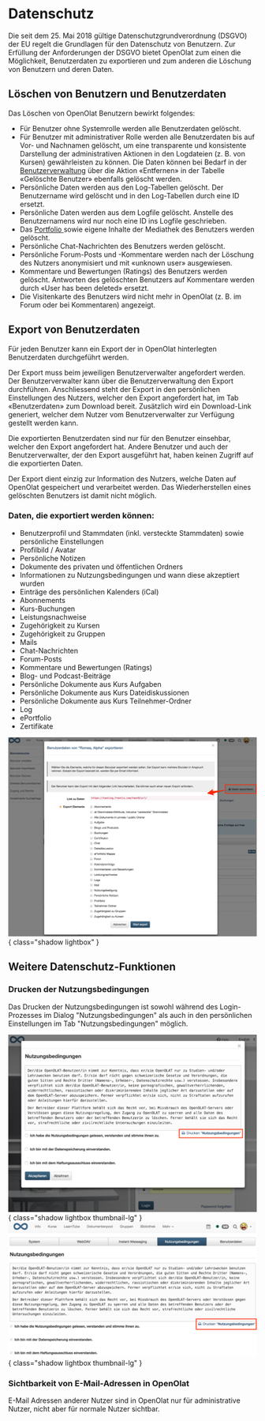 # Datenschutz

Die seit dem 25. Mai 2018 gültige Datenschutzgrundverordnung (DSGVO) der EU
regelt die Grundlagen für den Datenschutz von Benutzern. Zur Erfüllung der
Anforderungen der DSGVO bietet OpenOlat zum einen die Möglichkeit,
Benutzerdaten zu exportieren und zum anderen die Löschung von Benutzern und
deren Daten.

## Löschen von Benutzern und Benutzerdaten

Das Löschen von OpenOlat Benutzern bewirkt folgendes:

  * Für Benutzer ohne Systemrolle werden alle Benutzerdaten gelöscht.
  * Für Benutzer mit administrativer Rolle werden alle Benutzerdaten bis auf Vor- und Nachnamen gelöscht, um eine transparente und konsistente Darstellung der administrativen Aktionen in den Logdateien (z. B. von Kursen) gewährleisten zu können. Die Daten können bei Bedarf in der [Benutzerverwaltung](Benutzerverwaltung.html) über die Aktion «Entfernen» in der Tabelle «Gelöschte Benutzer» ebenfalls gelöscht werden.
  * Persönliche Daten werden aus den Log-Tabellen gelöscht. Der Benutzername wird gelöscht und in den Log-Tabellen durch eine ID ersetzt.
  * Persönliche Daten werden aus dem Logfile gelöscht. Anstelle des Benutzernamens wird nur noch eine ID ins Logfile geschrieben.
  * Das [Portfolio ](../../manual_user/portfolio/Portfolio_-_General_Information.de.md)sowie eigene Inhalte der Mediathek des Benutzers werden gelöscht.
  * Persönliche Chat-Nachrichten des Benutzers werden gelöscht.
  * Persönliche Forum-Posts und -Kommentare werden nach der Löschung des Nutzers anonymisiert und mit «unknown user» ausgewiesen.
  * Kommentare und Bewertungen (Ratings) des Benutzers werden gelöscht. Antworten des gelöschten Benutzers auf Kommentare werden durch «User has been deleted» ersetzt.
  * Die Visitenkarte des Benutzers wird nicht mehr in OpenOlat (z. B. im Forum oder bei Kommentaren) angezeigt.

  

## Export von Benutzerdaten

Für jeden Benutzer kann ein Export der in OpenOlat hinterlegten Benutzerdaten
durchgeführt werden.

Der Export muss beim jeweiligen Benutzerverwalter angefordert werden. Der
Benutzerverwalter kann über die Benutzerverwaltung den Export durchführen.
Anschliessend steht der Export in den persönlichen Einstellungen des Nutzers,
welcher den Export angefordert hat, im Tab «Benutzerdaten» zum Download
bereit. Zusätzlich wird ein Download-Link generiert, welcher dem Nutzer vom
Benutzerverwalter zur Verfügung gestellt werden kann.

Die exportierten Benutzerdaten sind nur für den Benutzer einsehbar, welcher
den Export angefordert hat. Andere Benutzer und auch der Benutzerverwalter,
der den Export ausgeführt hat, haben keinen Zugriff auf die exportierten
Daten.

Der Export dient einzig zur Information des Nutzers, welche Daten auf OpenOlat
gespeichert und verarbeitet werden. Das Wiederherstellen eines gelöschten
Benutzers ist damit nicht möglich.

### Daten, die exportiert werden können:

  * Benutzerprofil und Stammdaten (inkl. versteckte Stammdaten) sowie persönliche Einstellungen
  * Profilbild / Avatar
  * Persönliche Notizen
  * Dokumente des privaten und öffentlichen Ordners
  * Informationen zu Nutzungsbedingungen und wann diese akzeptiert wurden
  * Einträge des persönlichen Kalenders (iCal)
  * Abonnements
  * Kurs-Buchungen
  * Leistungsnachweise
  * Zugehörigkeit zu Kursen
  * Zugehörigkeit zu Gruppen
  * Mails
  * Chat-Nachrichten
  * Forum-Posts
  * Kommentare und Bewertungen (Ratings)
  * Blog- und Podcast-Beiträge
  * Persönliche Dokumente aus Kurs Aufgaben
  * Persönliche Dokumente aus Kurs Dateidiskussionen
  * Persönliche Dokumente aus Kurs Teilnehmer-Ordner
  * Log
  * ePortfolio
  * Zertifikate

![](assets/Export1_DE.png){ class="shadow lightbox" }

  
## Weitere Datenschutz-Funktionen

### Drucken der Nutzungsbedingungen

Das Drucken der Nutzungsbedingungen ist sowohl während des Login-Prozesses im
Dialog "Nutzungsbedingungen" als auch in den persönlichen Einstellungen im Tab
"Nutzungsbedingungen" möglich.

![](assets/Nutzungsbedingungen_drucken2_DE-2.png){ class="shadow lightbox thumbnail-lg" }
![](assets/Nutzungsbedingungen_drucken1_DE-2.png){ class="shadow lightbox thumbnail-lg" }

  

### Sichtbarkeit von E-Mail-Adressen in OpenOlat

E-Mail Adressen anderer Nutzer sind in OpenOlat nur für administrative Nutzer,
nicht aber für normale Nutzer sichtbar.

